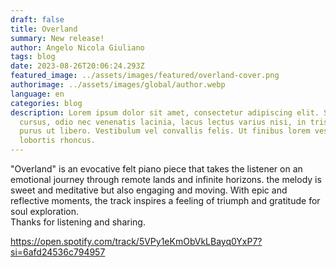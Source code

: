 ```yaml
---
draft: false
title: Overland
summary: New release!
author: Angelo Nicola Giuliano
tags: blog
date: 2023-08-26T20:06:24.293Z
featured_image: ../assets/images/featured/overland-cover.png
authorimage: ../assets/images/global/author.webp
language: en
categories: blog
description: Lorem ipsum dolor sit amet, consectetur adipiscing elit. Sed
  cursus, odio nec venenatis lacinia, lacus lectus varius nisi, in tristique mi
  purus ut libero. Vestibulum vel convallis felis. Ut finibus lorem vestibulum
  lobortis rhoncus.
---
```

<!--StartFragment-->

"Overland" is an evocative felt piano piece that takes the listener on an emotional journey through remote lands and infinite horizons. the melody is sweet and meditative but also engaging and moving. With epic and reflective moments, the track inspires a feeling of triumph and gratitude for soul exploration.\
Thanks for listening and sharing.

<https://open.spotify.com/track/5VPy1eKmObVkLBayq0YxP7?si=6afd24536c794957>

<!--EndFragment-->